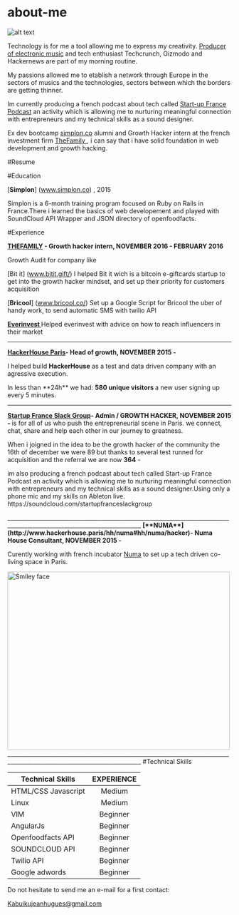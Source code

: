 # about-me
![alt text](http://s29.postimg.org/f0jhwt6fr/12772074_1332351536782377_4305195265850081940_o.jpg "@ NUMA")

Technology is for me a tool allowing me to express my creativity. [Producer of electronic music](https://soundcloud.com/amazinggaijin) and tech enthusiast Techcrunch, Gizmodo and Hackernews are part of my morning routine.

My passions allowed me to etablish a network through Europe in the sectors of musics and the technologies, sectors between which the borders are getting thinner.

Im currently producing a french podcast about tech called [Start-up France Podcast](https://soundcloud.com/startupfranceslackgroup/) an activity which is allowing me to nurturing meaningful connection with entrepreneurs and my technical skills as a sound designer.

Ex dev bootcamp [simplon.co](http://simplon.co/) alumni and Growth Hacker intern at the french investment firm  [TheFamily ](http://www.thefamily.co/), i can say that i have solid foundation in web development and growth hacking.


#Resume

#Education 

[<b>Simplon</b>] (www.simplon.co) , 2015  

Simplon is a 6-month training program focused on Ruby on Rails in France.There i learned  the basics of web developement and played with  SoundCloud API Wrapper and  JSON  directory of openfoodfacts.


#Experience 

<b>[**THEFAMILY**](http://thefamily.co/) - Growth hacker intern, NOVEMBER 2016  - FEBRUARY 2016 </b>

Growth Audit for company  like

[Bit it] (www.bitit.gift/) I helped Bit it wich is a bitcoin e-giftcards  startup to get into the growth hacker mindset, and set up their    priority for customers acquisition


[<b>Bricool</b>] (www.bricool.co/) Set up a Google Script for Bricool the uber of handy work, to send automatic SMS with twilio  API

[<b>Everinvest </b>]( https://www.everinvest.fr/) Helped everinvest with advice on how to reach influencers in their market
_____________________________________________________________________________________________________________________________

<b>[**HackerHouse Paris**](http://www.hackerhouse.paris/#home/intro)- Head of growth, NOVEMBER 2015 - </b>

<p>I helped build  <b>HackerHouse</b> as a test and data driven company with an  agressive execution. </p>
In less than **24h** we had:
<b>580 unique visitors </b>
a new user signing up every 5 minutes.

_____________________________________________________________________________________________________________________________
<b> [**Startup France Slack Group**](http://startupfrance.co/)-  Admin / GROWTH HACKER, NOVEMBER 2015 - </b>
is for all of us who push the entrepreneurial scene in Paris. we connect, chat, share and help each other in our journey to greatness. 

When i joigned in  the idea to be the growth hacker of the community the 16th of december we were 89 but thanks to several test runned for acquisition and the referral  we are now <b>364</b>  - 

<p> im  also  producing a french podcast about tech called Start-up France Podcast an activity which is allowing me to nurturing meaningful connection with entrepreneurs and my technical skills as a sound designer.Using only a phone mic and my skills on Ableton live. https://soundcloud.com/startupfranceslackgroup </p>
_____________________________________________________________________________________________________________________________
 <b>[**NUMA**](http://www.hackerhouse.paris/hh/numa#hh/numa/hacker)- Numa House Consultant, NOVEMBER 2015 - </b>

Curently working with french incubator [Numa](http://paris.numa.co/) to set up a tech driven co-living space in Paris. 

<img src="http://s24.postimg.org/ajtk9f7vp/Screen_Shot_2016_03_17_at_11_52_17_PM.png" alt="Smiley face" width="500" height="400">
_____________________________________________________________________________________________________________________________
#Technical Skills

| Technical Skills      | EXPERIENCE      
| ------------- |:-------------:|
| HTML/CSS Javascript   | Medium |
| Linux     | Medium      |
| VIM | Beginner     |    
| AngularJs| Beginner |
|Openfoodfacts API|Beginner
|SOUNDCLOUD API | Beginner |
|Twilio  API | Beginner
|Google adwords | Beginner

<p> Do not hesitate to send me an e-mail for a first contact:</p>

Kabuikujeanhugues@gmail.com
